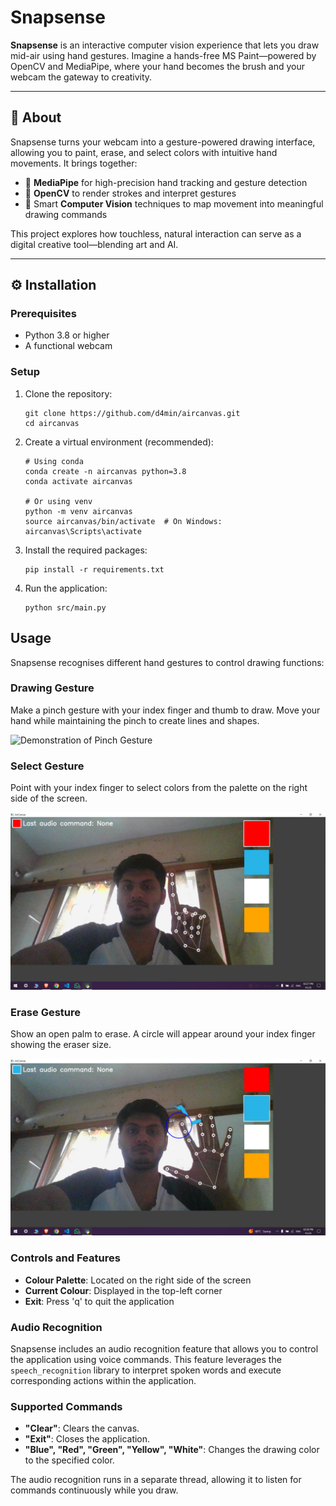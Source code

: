# Snapsense

**Snapsense** is an interactive computer vision experience that lets you draw mid-air using hand gestures. Imagine a hands-free MS Paint—powered by OpenCV and MediaPipe, where your hand becomes the brush and your webcam the gateway to creativity.

---

## 🧠 About

Snapsense turns your webcam into a gesture-powered drawing interface, allowing you to paint, erase, and select colors with intuitive hand movements. It brings together:

- 🎯 **MediaPipe** for high-precision hand tracking and gesture detection  
- 🎨 **OpenCV** to render strokes and interpret gestures  
- 🤖 Smart **Computer Vision** techniques to map movement into meaningful drawing commands  

This project explores how touchless, natural interaction can serve as a digital creative tool—blending art and AI.

---

## ⚙️ Installation

### Prerequisites

- Python 3.8 or higher  
- A functional webcam

### Setup

1. Clone the repository:
   ```
   git clone https://github.com/d4min/aircanvas.git
   cd aircanvas
   ```

2. Create a virtual environment (recommended):
   ```
   # Using conda
   conda create -n aircanvas python=3.8
   conda activate aircanvas
   
   # Or using venv
   python -m venv aircanvas
   source aircanvas/bin/activate  # On Windows: aircanvas\Scripts\activate
   ```

3. Install the required packages:
   ```
   pip install -r requirements.txt
   ```

4. Run the application:
   ```
   python src/main.py
   ```
## Usage


Snapsense recognises different hand gestures to control drawing functions:

### Drawing Gesture

Make a pinch gesture with your index finger and thumb to draw. Move your hand while maintaining the pinch to create lines and shapes.

![Demonstration of Pinch Gesture](images/pinch.png)

### Select Gesture

Point with your index finger to select colors from the palette on the right side of the screen.

![Demonstration of Select Gesture](images/select.png)


### Erase Gesture

Show an open palm to erase. A circle will appear around your index finger showing the eraser size.

![Demonstration of Erase Gesture](images/erase.png)


### Controls and Features
- **Colour Palette**: Located on the right side of the screen
- **Current Colour**: Displayed in the top-left corner
- **Exit**: Press 'q' to quit the application

### Audio Recognition 

Snapsense includes an audio recognition feature that allows you to control the application using voice commands. This feature leverages the `speech_recognition` library to interpret spoken words and execute corresponding actions within the application.

### Supported Commands
- **"Clear"**: Clears the canvas.
- **"Exit"**: Closes the application.
- **"Blue", "Red", "Green", "Yellow", "White"**: Changes the drawing color to the specified color.

The audio recognition runs in a separate thread, allowing it to listen for commands continuously while you draw.
